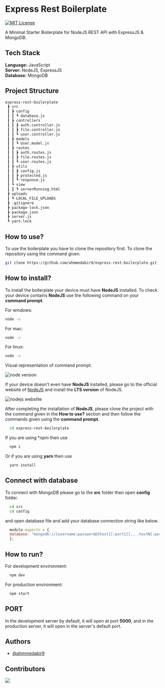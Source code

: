 
# Express Rest Boilerplate

[![MIT License](https://img.shields.io/badge/License-MIT-green.svg)](https://choosealicense.com/licenses/mit/)

A Minimal Starter Boilerplate for NodeJS REST API with ExpressJS & MongoDB.


## Tech Stack

**Language:** JavaScript <br/>
**Server:** NodeJS, ExpressJS <br/>
**Database:** MongoDB <br/>


## Project Structure

```bash
express-rest-boilerplate
 ┣ src
 ┃ ┣ config
 ┃ ┃ ┗ database.js
 ┃ ┣ controllers
 ┃ ┃ ┣ auth.controller.js
 ┃ ┃ ┣ file.controller.js
 ┃ ┃ ┗ user.controller.js
 ┃ ┣ models
 ┃ ┃ ┗ User.model.js
 ┃ ┣ routes
 ┃ ┃ ┣ auth.routes.js
 ┃ ┃ ┣ file.routes.js
 ┃ ┃ ┗ user.routes.js
 ┃ ┣ utils
 ┃ ┃ ┣ config.js
 ┃ ┃ ┣ protected.js
 ┃ ┃ ┗ response.js
 ┃ ┗ view
 ┃ ┃ ┗ serverRunning.html
 ┣ uploads
 ┃ ┗ LOCAL_FILE_UPLOADS
 ┣ .gitignore
 ┣ package-lock.json
 ┣ package.json
 ┣ server.js
 ┗ yarn.lock
```
## How to use?

To use the boilerplate you have to clone the repository first. To clone the repository using the command given.

```bash
git clone https://github.com/ahmmedabir9/express-rest-boilerplate.git
```
    
## How to install?
To install the boilerplate your device must have **NodeJS** installed. To check your device contains **NodeJS** use the following command on your **command prompt**.

For windows:
```bash
node -v
```

For mac:
```bash
node -v
```

For linux:
```bash
node -v
```

Visual representation of command prompt.

![node version](https://i.ibb.co/cQg6SMS/image.png "node version")

If your device doesn't even have **NodeJS** installed, please go to the official website of [NodeJS](https://nodejs.org/en/) and install the **LTS version** of NodeJS.

![nodejs websilte](https://i.postimg.cc/gdJ4VYMD/image.png "nodejs website")

After completing the installation of **NodeJS**, please clone the project with the command given in the **How to use?** section and then follow the commands given using the **command prompt**.

```bash
  cd express-rest-boilerplate
```

If you are using **npm* then use

```bash
  npm i 
```

Or if you are using **yarn** then use

```bash
  yarn install
```

## Connect with database
To connect with MongoDB please go to the **src** folder then open **config** folder.

```bash
  cd src
  cd config
```
and open database file and add your database connection string like below.

```js
  module.exports = {
  database: "mongodb://[username:password@]host1[:port1][,...hostN[:portN]][/[defaultauthdb][?options]]",
  };

```

## How to run?

For development environment:

```bash
  npm dev
```

For production environment:

```bash
  npm start
```

## PORT

In the development server by default, it will open at port **5000**, and in the production server, it will open in the server's default port.
## Authors

- [@ahmmedabir9](https://github.com/ahmmedabir9)


## Contributors
<a href="https://github.com/ahmmedabir9/express-rest-boilerplate/graphs/contributors">
  <img src="https://contrib.rocks/image?repo=ahmmedabir9/express-rest-boilerplate" />
</a>